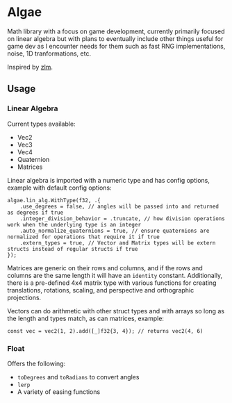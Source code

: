 # Algae
Math library with a focus on game development, currently primarily focused on linear algebra but with plans to eventually include other things useful for game dev as I encounter needs for them such as fast RNG implementations, noise, 1D tranformations, etc.

Inspired by [zlm](https://github.com/ziglibs/zlm).

## Usage

### Linear Algebra
Current types available:
* Vec2
* Vec3
* Vec4
* Quaternion
* Matrices

Linear algebra is imported with a numeric type and has config options, example with default config options:

```zig
algae.lin_alg.WithType(f32, .{
    .use_degrees = false, // angles will be passed into and returned as degrees if true
    .integer_division_behavior = .truncate, // how division operations work when the underlying type is an integer
    .auto_normalize_quaternions = true, // ensure quaternions are normalized for operations that require it if true
    .extern_types = true, // Vector and Matrix types will be extern structs instead of regular structs if true
});
```

Matrices are generic on their rows and columns, and if the rows and columns are the same length it will have an `identity` constant. Additionally, there is a pre-defined 4x4 matrix type with various functions for creating translations, rotations, scaling, and perspective and orthographic projections.

Vectors can do arithmetic with other struct types and with arrays so long as the length and types match, as can matrices, example:

```zig
const vec = vec2(1, 2).add([_]f32{3, 4}); // returns vec2(4, 6)
```

### Float
Offers the following:
* `toDegrees` and `toRadians` to convert angles
* `lerp`
* A variety of easing functions
